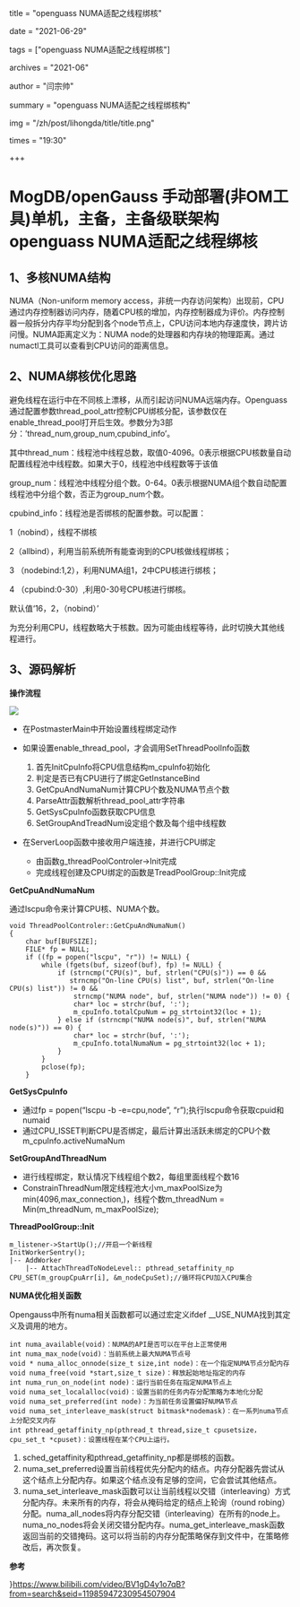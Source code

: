 title = "openguass NUMA适配之线程绑核" 

date = "2021-06-29" 

tags = ["openguass NUMA适配之线程绑核"] 

archives = "2021-06" 

author = "闫宗帅" 

summary = "openguass NUMA适配之线程绑核构"

img = "/zh/post/lihongda/title/title.png" 

times = "19:30"

+++

# **MogDB/openGauss 手动部署\(非OM工具\)单机，主备，主备级联架构**<a name="ZH-CN_TOPIC_0000001142262039"></a>openguass NUMA适配之线程绑核<a name="ZH-CN_TOPIC_0000001124544422"></a>

## 1、多核NUMA结构<a name="section5398112810112"></a>

NUMA（Non-uniform memory access，非统一内存访问架构）出现前，CPU通过内存控制器访问内存，随着CPU核的增加，内存控制器成为评价。内存控制器一般拆分内存平均分配到各个node节点上，CPU访问本地内存速度快，跨片访问慢。NUMA距离定义为：NUMA node的处理器和内存块的物理距离。通过numactl工具可以查看到CPU访问的距离信息。

## 2、NUMA绑核优化思路<a name="section8804437717"></a>

避免线程在运行中在不同核上漂移，从而引起访问NUMA远端内存。Openguass通过配置参数thread\_pool\_attr控制CPU绑核分配，该参数仅在enable\_thread\_pool打开后生效。参数分为3部分：’thread\_num,group\_num,cpubind\_info’。

其中thread\_num：线程池中线程总数，取值0-4096。0表示根据CPU核数量自动配置线程池中线程数。如果大于0，线程池中线程数等于该值

group\_num：线程池中线程分组个数。0-64。0表示根据NUMA组个数自动配置线程池中分组个数，否正为group\_num个数。

cpubind\_info：线程池是否绑核的配置参数。可以配置：

1（nobind），线程不绑核

2（allbind），利用当前系统所有能查询到的CPU核做线程绑核；

3 （nodebind:1,2），利用NUMA组1，2中CPU核进行绑核；

4 （cpubind:0-30）,利用0-30号CPU核进行绑核。

默认值‘16，2，（nobind）’

为充分利用CPU，线程数略大于核数。因为可能由线程等待，此时切换大其他线程进行。

## 3、源码解析<a name="section04250341624"></a>

**操作流程**

![](figures/20210614-1f4513c9-5d18-43e2-9789-a94d260cd602.png)

-   在PostmasterMain中开始设置线程绑定动作
-   如果设置enable\_thread\_pool，才会调用SetThreadPoolInfo函数
    1.  首先InitCpuInfo将CPU信息结构m\_cpuInfo初始化
    2.  判定是否已有CPU进行了绑定GetInstanceBind
    3.  GetCpuAndNumaNum计算CPU个数及NUMA节点个数
    4.  ParseAttr函数解析thread\_pool\_attr字符串
    5.  GetSysCpuInfo函数获取CPU信息
    6.  SetGroupAndTreadNum设定组个数及每个组中线程数

-   在ServerLoop函数中接收用户端连接，并进行CPU绑定
    -   由函数g\_threadPoolControler-\>Init完成
    -   完成线程创建及CPU绑定的函数是TreadPoolGroup::Init完成


**GetCpuAndNumaNum**

通过lscpu命令来计算CPU核、NUMA个数。

```
void ThreadPoolControler::GetCpuAndNumaNum()
{
    char buf[BUFSIZE];
    FILE* fp = NULL;
    if ((fp = popen("lscpu", "r")) != NULL) {
        while (fgets(buf, sizeof(buf), fp) != NULL) {
            if (strncmp("CPU(s)", buf, strlen("CPU(s)")) == 0 &&
               strncmp("On-line CPU(s) list", buf, strlen("On-line CPU(s) list")) != 0 &&
                strncmp("NUMA node", buf, strlen("NUMA node")) != 0) {
                char* loc = strchr(buf, ':');
                m_cpuInfo.totalCpuNum = pg_strtoint32(loc + 1);
            } else if (strncmp("NUMA node(s)", buf, strlen("NUMA node(s)")) == 0) {
                char* loc = strchr(buf, ':');
                m_cpuInfo.totalNumaNum = pg_strtoint32(loc + 1);
            }
        }
        pclose(fp);
    } 
```

**GetSysCpuInfo**

-   通过fp = popen\(“lscpu -b -e=cpu,node”, “r”\);执行lscpu命令获取cpuid和numaid
-   通过CPU\_ISSET判断CPU是否绑定，最后计算出活跃未绑定的CPU个数m\_cpuInfo.activeNumaNum

**SetGroupAndThreadNum**

-   进行线程绑定，默认情况下线程组个数2，每组里面线程个数16
-   ConstrainThreadNum限定线程池大小m\_maxPoolSize为min\(4096,max\_connection,\)，线程个数m\_threadNum = Min\(m\_threadNum, m\_maxPoolSize\);

**ThreadPoolGroup::Init**

```
m_listener->StartUp();//开启一个新线程
InitWorkerSentry();
|-- AddWorker
    |-- AttachThreadToNodeLevel:: pthread_setaffinity_np
CPU_SET(m_groupCpuArr[i], &m_nodeCpuSet);//循环将CPU加入CPU集合
```

**NUMA优化相关函数**

Opengauss中所有numa相关函数都可以通过宏定义ifdef \_\_USE\_NUMA找到其定义及调用的地方。

```
int numa_available(void)：NUMA的API是否可以在平台上正常使用
int numa_max_node(void)：当前系统上最大NUMA节点号
void * numa_alloc_onnode(size_t size,int node)：在一个指定NUMA节点分配内存
void numa_free(void *start,size_t size)：释放起始地址指定的内存
int numa_run_on_node(int node)：运行当前任务在指定NUMA节点上
void numa_set_localalloc(void)：设置当前的任务内存分配策略为本地化分配
void numa_set_preferred(int node)：为当前任务设置偏好NUMA节点
void numa_set_interleave_mask(struct bitmask*nodemask)：在一系列numa节点上分配交叉内存
int pthread_getaffinity_np(pthread_t thread,size_t cpusetsize，cpu_set_t *cpuset)：设置线程在某个CPU上运行。
```

1.  sched\_getaffinity和pthread\_getaffinity\_np都是绑核的函数。
2.  numa\_set\_preferred设置当前线程优先分配内的结点。内存分配器先尝试从这个结点上分配内存。如果这个结点没有足够的空间，它会尝试其他结点。
3.  numa\_set\_interleave\_mask函数可以让当前线程以交错（interleaving）方式分配内存。未来所有的内存，将会从掩码给定的结点上轮询（round robing）分配。numa\_all\_nodes将内存分配交错（interleaving）在所有的node上。numa\_no\_nodes将会关闭交错分配内存。numa\_get\_interleave\_mask函数返回当前的交错掩码。这可以将当前的内存分配策略保存到文件中，在策略修改后，再次恢复。

**参考**

\}https://www.bilibili.com/video/BV1gD4y1o7qB?from=search&seid=11985947230954507904


